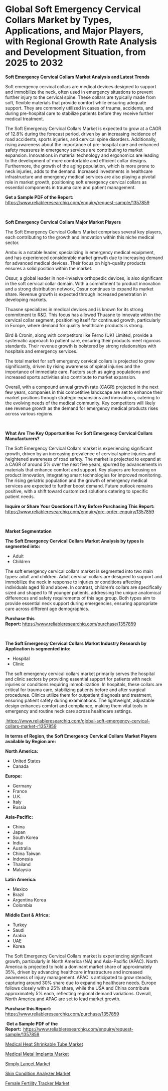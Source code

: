 <p><h1>Global Soft Emergency Cervical Collars Market by Types, Applications, and Major Players, with Regional Growth Rate Analysis and Development Situation, from 2025 to 2032</h1></p><p><strong>Soft Emergency Cervical Collars Market Analysis and Latest Trends</strong></p>
<p><p>Soft emergency cervical collars are medical devices designed to support and immobilize the neck, often used in emergency situations to prevent further injury to the cervical spine. These collars are typically made from soft, flexible materials that provide comfort while ensuring adequate support. They are commonly utilized in cases of trauma, accidents, and during pre-hospital care to stabilize patients before they receive further medical treatment.</p><p>The Soft Emergency Cervical Collars Market is expected to grow at a CAGR of 12.8% during the forecast period, driven by an increasing incidence of road accidents, sports injuries, and cervical spine disorders. Additionally, rising awareness about the importance of pre-hospital care and enhanced safety measures in emergency services are contributing to market expansion. Innovations in material technology and ergonomics are leading to the development of more comfortable and efficient collar designs. Furthermore, the growth of the aging population, which is more prone to neck injuries, adds to the demand. Increased investments in healthcare infrastructure and emergency medical services are also playing a pivotal role in market growth, positioning soft emergency cervical collars as essential components in trauma care and patient management.</p></p>
<p><strong>Get a Sample PDF of the Report:&nbsp;</strong> <a href="https://www.reliableresearchiq.com/enquiry/request-sample/1357859?utm_campaign=1834&utm_medium=2&utm_source=Github&utm_content=ia&utm_term=04032025&utm_id=soft-emergency-cervical-collars">https://www.reliableresearchiq.com/enquiry/request-sample/1357859</a></p>
<p>&nbsp;</p>
<p><strong>Soft Emergency Cervical Collars Major Market Players</strong></p>
<p><p>The Soft Emergency Cervical Collars Market comprises several key players, each contributing to the growth and innovation within this niche medical sector. </p><p>Ambu is a notable leader, specializing in emergency medical equipment, and has experienced considerable market growth due to increasing demand for advanced medical devices. Their focus on high-quality products ensures a solid position within the market.</p><p>Ossur, a global leader in non-invasive orthopedic devices, is also significant in the soft cervical collar domain. With a commitment to product innovation and a strong distribution network, Ossur continues to expand its market share. Revenue growth is expected through increased penetration in developing markets.</p><p>Thuasne specializes in medical devices and is known for its strong commitment to R&D. This focus has allowed Thuasne to innovate within the cervical collar segment, positioning itself for continued growth, particularly in Europe, where demand for quality healthcare products is strong.</p><p>Bird & Cronin, along with competitors like Ferno (UK) Limited, provide a systematic approach to patient care, ensuring their products meet rigorous standards. Their revenue growth is bolstered by strong relationships with hospitals and emergency services.</p><p>The total market for soft emergency cervical collars is projected to grow significantly, driven by rising awareness of spinal injuries and the importance of immediate care. Factors such as aging populations and increased sports activities also contribute to market expansion. </p><p>Overall, with a compound annual growth rate (CAGR) projected in the next few years, companies in this competitive landscape are set to enhance their market positions through strategic expansions and innovations, catering to the evolving needs of the medical community. Key competitors will likely see revenue growth as the demand for emergency medical products rises across various regions.</p></p>
<p>&nbsp;</p>
<p><strong>What Are The Key Opportunities For Soft Emergency Cervical Collars Manufacturers?</strong></p>
<p><p>The Soft Emergency Cervical Collars market is experiencing significant growth, driven by an increasing prevalence of cervical spine injuries and heightened awareness of road safety. The market is projected to expand at a CAGR of around 5% over the next five years, spurred by advancements in materials that enhance comfort and support. Key players are focusing on product innovation, integrating smart technologies for improved monitoring. The rising geriatric population and the growth of emergency medical services are expected to further boost demand. Future outlook remains positive, with a shift toward customized solutions catering to specific patient needs.</p></p>
<p><strong>Inquire or Share Your Questions If Any Before Purchasing This Report:</strong> <a href="https://www.reliableresearchiq.com/enquiry/pre-order-enquiry/1357859?utm_campaign=1834&utm_medium=2&utm_source=Github&utm_content=ia&utm_term=04032025&utm_id=soft-emergency-cervical-collars">https://www.reliableresearchiq.com/enquiry/pre-order-enquiry/1357859</a></p>
<p>&nbsp;</p>
<p><strong>Market Segmentation</strong></p>
<p><strong>The Soft Emergency Cervical Collars Market Analysis by types is segmented into:</strong></p>
<p><ul><li>Adult</li><li>Children</li></ul></p>
<p><p>The soft emergency cervical collars market is segmented into two main types: adult and children. Adult cervical collars are designed to support and immobilize the neck in response to injuries or conditions affecting individuals aged 18 and above. In contrast, children’s collars are specifically sized and shaped to fit younger patients, addressing the unique anatomical differences and safety requirements of this age group. Both types aim to provide essential neck support during emergencies, ensuring appropriate care across different age demographics.</p></p>
<p><strong>Purchase this Report:&nbsp;</strong><a href="https://www.reliableresearchiq.com/purchase/1357859?utm_campaign=1834&utm_medium=2&utm_source=Github&utm_content=ia&utm_term=04032025&utm_id=soft-emergency-cervical-collars">https://www.reliableresearchiq.com/purchase/1357859</a></p>
<p>&nbsp;</p>
<p><strong>The Soft Emergency Cervical Collars Market Industry Research by Application is segmented into:</strong></p>
<p><ul><li>Hospital</li><li>Clinic</li></ul></p>
<p><p>The soft emergency cervical collars market primarily serves the hospital and clinic sectors by providing essential support for patients with neck injuries or conditions requiring immobilization. In hospitals, these collars are critical for trauma care, stabilizing patients before and after surgical procedures. Clinics utilize them for outpatient diagnosis and treatment, ensuring patient safety during examinations. The lightweight, adjustable design enhances comfort and compliance, making them vital tools in emergency and routine neck care across healthcare settings.</p></p>
<p><a href="https://www.reliableresearchiq.com/global-soft-emergency-cervical-collars-market-r1357859?utm_campaign=1834&utm_medium=2&utm_source=Github&utm_content=ia&utm_term=04032025&utm_id=soft-emergency-cervical-collars">&nbsp;https://www.reliableresearchiq.com/global-soft-emergency-cervical-collars-market-r1357859</a></p>
<p><strong>In terms of Region, the Soft Emergency Cervical Collars Market Players available by Region are:</strong></p>
<p>
    <p> <strong> North America: </strong>
        <ul>
            <li>United States</li>
            <li>Canada</li>
        </ul>
        </p> 
    <p> <strong> Europe: </strong>
        <ul>
            <li>Germany</li>
            <li>France</li>
            <li>U.K.</li>
            <li>Italy</li>
            <li>Russia</li>
        </ul>
        </p> 
    <p> <strong> Asia-Pacific: </strong>
        <ul>
            <li>China</li>
            <li>Japan</li>
            <li>South Korea</li>
            <li>India</li>
            <li>Australia</li>
            <li>China Taiwan</li>
            <li>Indonesia</li>
            <li>Thailand</li>
            <li>Malaysia</li>
        </ul>
        </p> 
    <p> <strong> Latin America: </strong>
        <ul>
            <li>Mexico</li>
            <li>Brazil</li>
            <li>Argentina Korea</li>
            <li>Colombia</li>
        </ul>
        </p> 
    <p> <strong> Middle East & Africa: </strong>
        <ul>
            <li>Turkey</li>
            <li>Saudi</li>
            <li>Arabia</li>
            <li>UAE</li>
            <li>Korea</li>
        </ul>
    </p>
    </p>
<p><p>The Soft Emergency Cervical Collars market is experiencing significant growth, particularly in North America (NA) and Asia-Pacific (APAC). North America is projected to hold a dominant market share of approximately 35%, driven by advancing healthcare infrastructure and increased awareness of injury management. APAC is anticipated to grow steadily, capturing around 30% share due to expanding healthcare needs. Europe follows closely with a 25% share, while the USA and China contribute approximately 5% each, reflecting regional demand variations. Overall, North America and APAC are set to lead market growth.</p></p>
<p><strong>Purchase this Report: </strong><a href="https://www.reliableresearchiq.com/purchase/1357859?utm_campaign=1834&utm_medium=2&utm_source=Github&utm_content=ia&utm_term=04032025&utm_id=soft-emergency-cervical-collars">https://www.reliableresearchiq.com/purchase/1357859</a></p>
<p>&nbsp;<strong>Get a Sample PDF of the Report:&nbsp;&nbsp;</strong><a href="https://www.reliableresearchiq.com/enquiry/request-sample/1357859?utm_campaign=1834&utm_medium=2&utm_source=Github&utm_content=ia&utm_term=04032025&utm_id=soft-emergency-cervical-collars">https://www.reliableresearchiq.com/enquiry/request-sample/1357859</a></p>
<p><strong></strong></p>
<p><p><a href="https://github.com/tentandyik/Market-Research-Report-List-1/blob/main/medical-heat-shrinkable-tube-market.md?utm_campaign=1834&utm_medium=2&utm_source=Github&utm_content=ia&utm_term=04032025&utm_id=soft-emergency-cervical-collars">Medical Heat Shrinkable Tube Market</a></p><p><a href="https://github.com/mismannely/Market-Research-Report-List-1/blob/main/medical-metal-implants-market.md?utm_campaign=1834&utm_medium=2&utm_source=Github&utm_content=ia&utm_term=04032025&utm_id=soft-emergency-cervical-collars">Medical Metal Implants Market</a></p><p><a href="https://github.com/klenaestien23/Market-Research-Report-List-1/blob/main/simply-lancet-market.md?utm_campaign=1834&utm_medium=2&utm_source=Github&utm_content=ia&utm_term=04032025&utm_id=soft-emergency-cervical-collars">Simply Lancet Market</a></p><p><a href="https://github.com/myongfranzcs/Market-Research-Report-List-1/blob/main/skin-condition-analyzer-market.md?utm_campaign=1834&utm_medium=2&utm_source=Github&utm_content=ia&utm_term=04032025&utm_id=soft-emergency-cervical-collars">Skin Condition Analyzer Market</a></p><p><a href="https://github.com/biandnikelrs/Market-Research-Report-List-1/blob/main/female-fertility-tracker-market.md?utm_campaign=1834&utm_medium=2&utm_source=Github&utm_content=ia&utm_term=04032025&utm_id=soft-emergency-cervical-collars">Female Fertility Tracker Market</a></p></p>